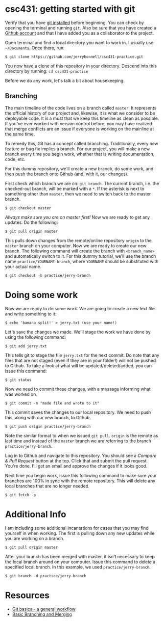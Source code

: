 # csc431: getting started with git 

Verify that you have [git installed][git] before beginning. You can check by
opening the terminal and running `git`. Also be sure that you have created a 
[Github account][github] and that I have added you as a collaborator to the
project. 

Open terminal and find a local directory you want to work in. I usually use `~/Documents`. 
Once there, run:

	$ git clone https://github.com/jerrybonnell/csc431-practice.git 

You now have a clone of this repository in your directory. Descend into this
directory by running: `cd csc431-practice` 

Before we do any work, let's talk a bit about housekeeping. 

## Branching

The main timeline of the code lives on a branch called `master`. It represents the 
official history of our project and, likewise, it is what we consider to be deployable 
code. It is a must that we keep this timeline as clean as possible. If you've ever
worked with version control before, you may have realized that merge conflicts are
an issue if everyone is working on the mainline at the same time.

To remedy this, Git has a concept called branching. Traditionally, every new feature
or bug fix implies a branch. For our project, you will make a new branch every
time you begin work, whether that is writing documentation, code, etc.      

For this dummy repository, we'll create a new branch, do some work, and then push 
the branch onto Github (and, with it, our changes). 

First check which branch we are on: `git branch`. The current branch, i.e. the checked-out branch, 
will be marked with a `*`. If the asterisk is next to something other than `master`, then 
we need to switch back to the master branch.

	$ git checkout master 

*Always make sure you are on master first!* Now we are ready to get any updates. Do the following: 

	$ git pull origin master 

This pulls down changes from the remote/online repository `origin` to the `master` branch on your computer.
Now we are ready to create our new branch. The following command will create the branch with `<branch_name>` 
and automatically switch to it. For this dummy tutorial, we'll use the 
branch name `practice/YOURNAME-branch`, where `YOURNAME` should be substituted with your actual name. 

	$ git checkout -b practice/jerry-branch

# Doing some work

Now we are ready to do some work. We are going to create a new text file and write something to it: 

	$ echo 'banana split!' > jerry.txt (use your name!) 

Let's save the changes we made. We'll stage the work we have done by using the following command: 

	$ git add jerry.txt 

This tells git to stage the file `jerry.txt` for the next commit. Do note that any files that are
not staged (even if they are in your folder!) will not be pushed to Github. To take a look at what
will be updated/deleted/added, you can issue this command:

	$ git status

Now we need to commit these changes, with a message informing what was worked on. 

	$ git commit -m "made file and wrote to it"

This commit saves the changes to our local repository. We need to push this, along with our new branch,
to Github. 

	$ git push origin practice/jerry-branch

Note the similar format to when we issued `git pull`. `origin` is the remote as last time and instead of
the `master` branch we are referring to the branch `practice/jerry-branch`.   

Log in to Github and navigate to this repository. You should see a *Compare & Pull Request* button at the top. 
Click that and submit the pull request. You're done. I'll get an email and approve the changes if it looks
good.

Next time you begin work, issue this following command to make sure your branches are 100% in sync with 
the remote repository. This will delete any local branches that are no longer needed.  

	$ git fetch -p

# Additional Info

I am including some additional incantations for cases that you may find yourself in when working. The first is
pulling down any new updates while you are working on a branch. 

	$ git pull origin master 

After your branch has been merged with master, it isn't necessary to keep the local branch around on your computer. 
Issue this command to delete a specified local branch. In this example, we used `practice/jerry-branch`.

	$ git branch -d practice/jerry-branch

# Resources 

* [Git basics - a general workflow][git-basics]
* [Basic Branching and Merging][git-branching]


[git]: https://git-scm.com/book/en/v2/Getting-Started-Installing-Git
[github]: https://github.com/join
[git-basics]: https://gist.github.com/blackfalcon/8428401
[git-branching]: https://git-scm.com/book/en/v2/Git-Branching-Basic-Branching-and-Merging
